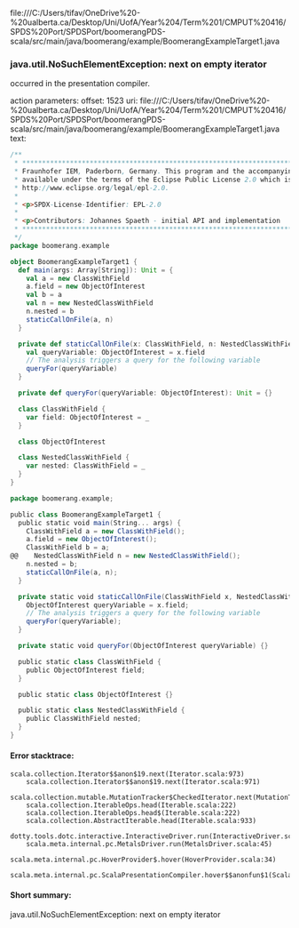 file:///C:/Users/tifav/OneDrive%20-%20ualberta.ca/Desktop/Uni/UofA/Year%204/Term%201/CMPUT%20416/SPDS%20Port/SPDSPort/boomerangPDS-scala/src/main/java/boomerang/example/BoomerangExampleTarget1.java
### java.util.NoSuchElementException: next on empty iterator

occurred in the presentation compiler.

action parameters:
offset: 1523
uri: file:///C:/Users/tifav/OneDrive%20-%20ualberta.ca/Desktop/Uni/UofA/Year%204/Term%201/CMPUT%20416/SPDS%20Port/SPDSPort/boomerangPDS-scala/src/main/java/boomerang/example/BoomerangExampleTarget1.java
text:
```scala
/**
 * ***************************************************************************** Copyright (c) 2018
 * Fraunhofer IEM, Paderborn, Germany. This program and the accompanying materials are made
 * available under the terms of the Eclipse Public License 2.0 which is available at
 * http://www.eclipse.org/legal/epl-2.0.
 *
 * <p>SPDX-License-Identifier: EPL-2.0
 *
 * <p>Contributors: Johannes Spaeth - initial API and implementation
 * *****************************************************************************
 */
package boomerang.example

object BoomerangExampleTarget1 {
  def main(args: Array[String]): Unit = {
    val a = new ClassWithField
    a.field = new ObjectOfInterest
    val b = a
    val n = new NestedClassWithField
    n.nested = b
    staticCallOnFile(a, n)
  }

  private def staticCallOnFile(x: ClassWithField, n: NestedClassWithField): Unit = {
    val queryVariable: ObjectOfInterest = x.field
    // The analysis triggers a query for the following variable
    queryFor(queryVariable)
  }

  private def queryFor(queryVariable: ObjectOfInterest): Unit = {}

  class ClassWithField {
    var field: ObjectOfInterest = _
  }

  class ObjectOfInterest

  class NestedClassWithField {
    var nested: ClassWithField = _
  }
}

package boomerang.example;

public class BoomerangExampleTarget1 {
  public static void main(String... args) {
    ClassWithField a = new ClassWithField();
    a.field = new ObjectOfInterest();
    ClassWithField b = a;
@@    NestedClassWithField n = new NestedClassWithField();
    n.nested = b;
    staticCallOnFile(a, n);
  }

  private static void staticCallOnFile(ClassWithField x, NestedClassWithField n) {
    ObjectOfInterest queryVariable = x.field;
    // The analysis triggers a query for the following variable
    queryFor(queryVariable);
  }

  private static void queryFor(ObjectOfInterest queryVariable) {}

  public static class ClassWithField {
    public ObjectOfInterest field;
  }

  public static class ObjectOfInterest {}

  public static class NestedClassWithField {
    public ClassWithField nested;
  }
}

```



#### Error stacktrace:

```
scala.collection.Iterator$$anon$19.next(Iterator.scala:973)
	scala.collection.Iterator$$anon$19.next(Iterator.scala:971)
	scala.collection.mutable.MutationTracker$CheckedIterator.next(MutationTracker.scala:76)
	scala.collection.IterableOps.head(Iterable.scala:222)
	scala.collection.IterableOps.head$(Iterable.scala:222)
	scala.collection.AbstractIterable.head(Iterable.scala:933)
	dotty.tools.dotc.interactive.InteractiveDriver.run(InteractiveDriver.scala:168)
	scala.meta.internal.pc.MetalsDriver.run(MetalsDriver.scala:45)
	scala.meta.internal.pc.HoverProvider$.hover(HoverProvider.scala:34)
	scala.meta.internal.pc.ScalaPresentationCompiler.hover$$anonfun$1(ScalaPresentationCompiler.scala:329)
```
#### Short summary: 

java.util.NoSuchElementException: next on empty iterator